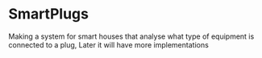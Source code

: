 # SmartPlugs
Making a system for smart houses that analyse what type of equipment is connected to a plug, Later it will have more implementations 
